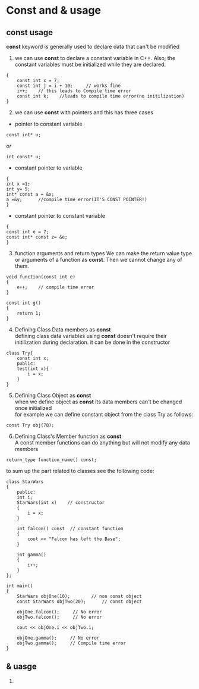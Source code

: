 # Const and & usage
## const usage  
**const** keyword is generally used to declare data that can't be modified
1. we can use **const** to declare a constant variable in C++. Also, the constant variables must be initialized while they are declared.
```
{
    const int x = 7;
    const int j = i + 10;     // works fine
    i++;    // this leads to Compile time error   
    const int k;    //leads to compile time error(no initilization)
}

```
2. we can use **const** with pointers and this has three cases
- pointer to constant variable
``` 
const int* u;
```
*or*
```
int const* u;
```
- constant pointer to variable
```
{
int x =1;
int y= 5;
int* const a = &x;  
a =&y;      //compile time error(IT'S CONST POINTER!) 
}
```
- constant pointer to constant variable
```
{
const int e = 7;
const int* const z= &e; 
}
```
3. function arguments and return types
We can make the return value type or arguments of a function as **const**. Then we cannot change any of them.
```
void function(const int e)
{
    e++;    // compile time error
}
```
```
const int g()
{
    return 1;
}
```
4. Defining Class Data members as **const** <br/>
defining class data variables using **const** doesn't require their initilization during declaration. it can be done in the constructor
```
class Try{
    const int x;
    public:
    test(int x){
        i = x;
    }
}
```
5. Defining Class Object as **const** <br/>
when we define object as **const** its data members can't be changed once initialized <br/>
for example we can define constant object from the class Try as follows:
```
const Try obj(70);
```
6. Defining Class's Member function as **const** <br/>
A const member functions can do anything but will not modify any data members
```
return_type function_name() const;
```
to sum up the part related to classes see the following code:
```
class StarWars
{
    public:
    int i;
    StarWars(int x)    // constructor
    { 
        i = x; 
    }

    int falcon() const  // constant function
    { 
        cout << "Falcon has left the Base";
    }

    int gamma()
    { 
        i++; 
    }
};

int main()
{
    StarWars objOne(10);        // non const object
    const StarWars objTwo(20);      // const object

    objOne.falcon();     // No error
    objTwo.falcon();     // No error

    cout << objOne.i << objTwo.i;

    objOne.gamma();     // No error
    objTwo.gamma();     // Compile time error
}
```
## & uasge
1. 
